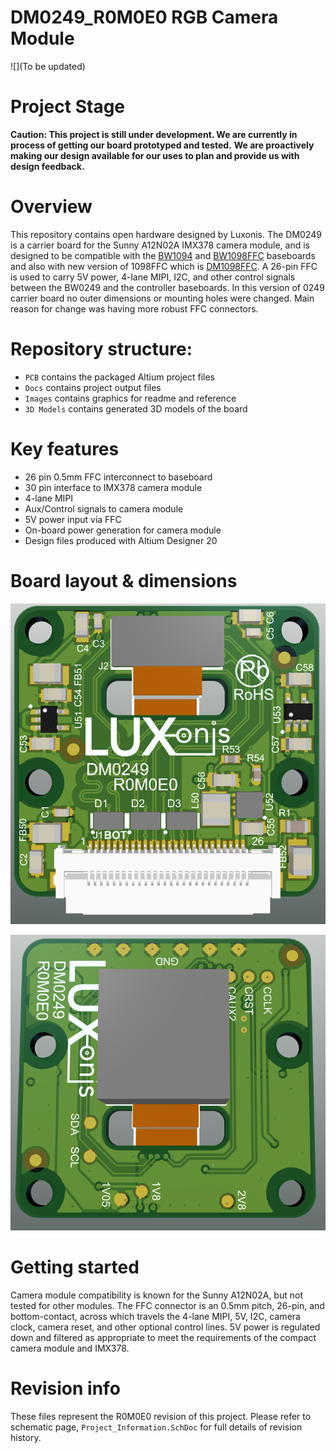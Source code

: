 # DM0249_R0M0E0 RGB Camera Module

![](To be updated)

# Project Stage
**Caution: This project is still under development. We are currently in process of getting our board prototyped and tested.** 
           **We are proactively making our design available for our uses to plan and provide us with design feedback.** 

# Overview
This repository contains open hardware designed by Luxonis. The DM0249 is a carrier board for the Sunny A12N02A IMX378 camera module, and is designed to be compatible with the [BW1094](https://github.com/luxonis/depthai-hardware/tree/master/BW1094_DepthAI_HAT) and [BW1098FFC](https://github.com/luxonis/depthai-hardware/tree/master/BW1098FFC_DepthAI_USB3) baseboards and also with new version of 1098FFC which is  [DM1098FFC](https://github.com/luxonis/depthai-hardware/tree/master/DM1098FFC_DepthAI_USB3). A 26-pin FFC is used to carry 5V power, 4-lane MIPI, I2C, and other control signals between the BW0249 and the controller baseboards. 
In this version of 0249 carrier board no outer dimensions or mounting holes were changed. Main reason for change was having more robust FFC connectors.

# Repository structure:
* `PCB` contains the packaged Altium project files
* `Docs` contains project output files
* `Images` contains graphics for readme and reference
* `3D Models` contains generated 3D models of the board
# Key features
* 26 pin 0.5mm FFC interconnect to baseboard
* 30 pin interface to IMX378 camera module
* 4-lane MIPI
* Aux/Control signals to camera module
* 5V power input via FFC
* On-board power generation for camera module
* Design files produced with Altium Designer 20

# Board layout & dimensions 

![](Images/DM0249_R0M0E0-TOP.png)

![](Images/DM0249_R0M0E0-BOT.png)

# Getting started  
Camera module compatibility is known for the Sunny A12N02A, but not tested for other modules. The FFC connector is an 0.5mm pitch, 26-pin, and bottom-contact, across which travels the 4-lane MIPI, 5V, I2C, camera clock, camera reset, and other optional control lines. 5V power is regulated down and filtered as appropriate to meet the requirements of the compact camera module and IMX378.  

# Revision info
These files represent the R0M0E0 revision of this project. Please refer to schematic page, `Project_Information.SchDoc` for full details of revision history.
